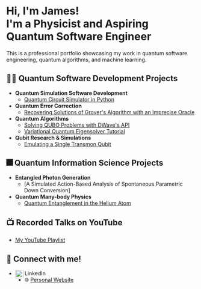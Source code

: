 <h1>Hi, I'm James! <br/>I'm a <a>Physicist</a> and <a>Aspiring Quantum Software Engineer</a></h1>

This is a professional portfolio showcasing my work in quantum software engineering, quantum algorithms, and machine learning. 


<h2>👨‍💻 Quantum Software Development Projects</h2>

- <b> Quantum Simulation Software Development</b>
  - [Quantum Circuit Simulator in Python](https://github.com/jamessaslow/quantum-circuit-simulator) 
- <b> Quantum Error Correction </b>
  - [Recovering Solutions of Grover's Algorithm with an Imprecise Oracle](https://github.com/jamessaslow/grovers-imprecise-oracle)
- <b> Quantum Algorithms</b>
  - [Solving QUBO Problems with DWave's API](https://github.com/jamessaslow/dwave-leap-qubos/tree/main)
  - [Variational Quantum Eigensolver Tutorial](https://github.com/jamessaslow/VQE-Tutorial-H2)
 - <b> Qubit Research & Simulations </b>
   - [Emulating a Single Transmon Qubit]()

<h2>🎆 Quantum Information Science Projects</h2>

- <b> Entangled Photon Generation</b>
  - [A Simulated Action-Based Analysis of Spontaneous Parametric Down Conversion]
- <b> Quantum Many-body Physics</b>
  - [Quantum Entanglement in the Helium Atom](https://github.com/jamessaslow/quantum-helium)

<h2>📺 Recorded Talks on YouTube</h2>

- [My YouTube Playlist](https://www.youtube.com/watch?v=y8XOKPKYZvw&list=PLlTM2LUMMTGrnFzYMk5mpvfbSER_krg7l)

<h2> 📱 Connect with me!</h2>

- LinkedIn [<img align="left" alt="JamesSaslow | LinkedIn" width="22px" src="https://cdn.jsdelivr.net/npm/simple-icons@v3/icons/linkedin.svg" />][linkedin]
- 🌐 [Personal Website]

[Linkedin]: https://www.linkedin.com/in/james-saslow-147138161/?trk=public-profile-join-page
[Personal Website]: https://jamessaslow.github.io/home.html
